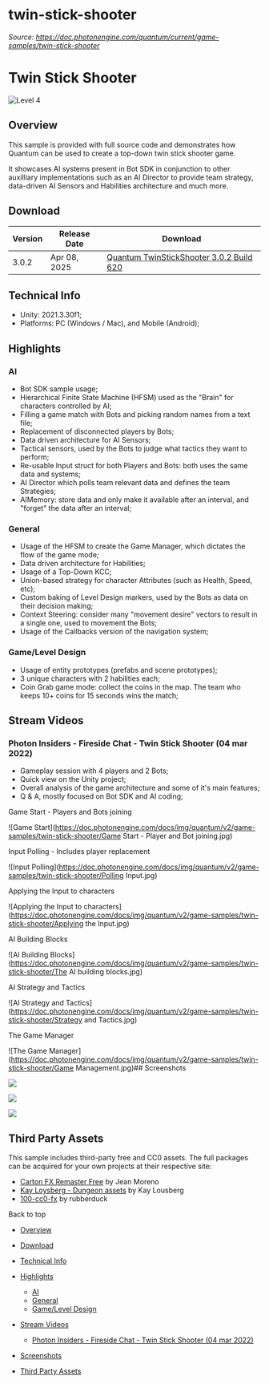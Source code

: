 # twin-stick-shooter

_Source: https://doc.photonengine.com/quantum/current/game-samples/twin-stick-shooter_

# Twin Stick Shooter

![Level 4](/v2/img/docs/levels/level03-intermediate_1.5x.png)

## Overview

This sample is provided with full source code and demonstrates how Quantum can be used to create a top-down twin stick shooter game.

It showcases AI systems present in Bot SDK in conjunction to other auxilliary implementations such as an AI Director to provide team strategy, data-driven AI Sensors and Habilities architecture and much more.

## Download

| Version | Release Date | Download |
| --- | --- | --- |
| 3.0.2 | Apr 08, 2025 | [Quantum TwinStickShooter 3.0.2 Build 620](https://dashboard.photonengine.com/download/quantum/quantum-twinstickshooter-3.0.2.zip) |

## Technical Info

- Unity: 2021.3.30f1;
- Platforms: PC (Windows / Mac), and Mobile (Android);

## Highlights

### AI

- Bot SDK sample usage;
- Hierarchical Finite State Machine (HFSM) used as the "Brain" for characters controlled by AI;
- Filling a game match with Bots and picking random names from a text file;
- Replacement of disconnected players by Bots;
- Data driven architecture for AI Sensors;
- Tactical sensors, used by the Bots to judge what tactics they want to perform;
- Re-usable Input struct for both Players and Bots: both uses the same data and systems;
- AI Director which polls team relevant data and defines the team Strategies;
- AIMemory: store data and only make it available after an interval, and "forget" the data after an interval;

### General

- Usage of the HFSM to create the Game Manager, which dictates the flow of the game mode;
- Data driven architecture for Habilities;
- Usage of a Top-Down KCC;
- Union-based strategy for character Attributes (such as Health, Speed, etc);
- Custom baking of Level Design markers, used by the Bots as data on their decision making;
- Context Steering: consider many "movement desire" vectors to result in a single one, used to movement the Bots;
- Usage of the Callbacks version of the navigation system;

### Game/Level Design

- Usage of entity prototypes (prefabs and scene prototypes);
- 3 unique characters with 2 habilities each;
- Coin Grab game mode: collect the coins in the map. The team who keeps 10+ coins for 15 seconds wins the match;

## Stream Videos

### Photon Insiders - Fireside Chat - Twin Stick Shooter (04 mar 2022)

- Gameplay session with 4 players and 2 Bots;
- Quick view on the Unity project;
- Overall analysis of the game architecture and some of it's main features;
- Q & A, mostly focused on Bot SDK and AI coding;

Game Start - Players and Bots joining

![Game Start](https://doc.photonengine.com/docs/img/quantum/v2/game-samples/twin-stick-shooter/Game Start - Player and Bot joining.jpg)

Input Polling - Includes player replacement

![Input Polling](https://doc.photonengine.com/docs/img/quantum/v2/game-samples/twin-stick-shooter/Polling Input.jpg)

Applying the Input to characters

![Applying the Input to characters](https://doc.photonengine.com/docs/img/quantum/v2/game-samples/twin-stick-shooter/Applying the Input.jpg)

AI Building Blocks

![AI Building Blocks](https://doc.photonengine.com/docs/img/quantum/v2/game-samples/twin-stick-shooter/The AI building blocks.jpg)

AI Strategy and Tactics

![AI Strategy and Tactics](https://doc.photonengine.com/docs/img/quantum/v2/game-samples/twin-stick-shooter/Strategy and Tactics.jpg)

The Game Manager

![The Game Manager](https://doc.photonengine.com/docs/img/quantum/v2/game-samples/twin-stick-shooter/Game Management.jpg)## Screenshots

![](https://doc.photonengine.com/docs/img/quantum/v2/game-samples/twin-stick-shooter/gameplay.png)

![](https://doc.photonengine.com/docs/img/quantum/v2/game-samples/twin-stick-shooter/gameplay.gif)

![](https://doc.photonengine.com/docs/img/quantum/v2/game-samples/twin-stick-shooter/hfsm-debug.gif)

## Third Party Assets

This sample includes third-party free and CC0 assets. The full packages can be acquired for your own projects at their respective site:

- [Carton FX Remaster Free](https://assetstore.unity.com/packages/vfx/particles/cartoon-fx-remaster-free-109565) by Jean Moreno
- [Kay Loysberg - Dungeon assets](https://kaylousberg.com/game-assets) by Kay Lousberg
- [100-cc0-fx](https://opengameart.org/content/100-cc0-sfx) by rubberduck

Back to top

- [Overview](#overview)
- [Download](#download)
- [Technical Info](#technical-info)
- [Highlights](#highlights)

  - [AI](#ai)
  - [General](#general)
  - [Game/Level Design](#gamelevel-design)

- [Stream Videos](#stream-videos)

  - [Photon Insiders - Fireside Chat - Twin Stick Shooter (04 mar 2022)](#photon-insiders-fireside-chat-twin-stick-shooter-04-mar-2022)

- [Screenshots](#screenshots)
- [Third Party Assets](#third-party-assets)